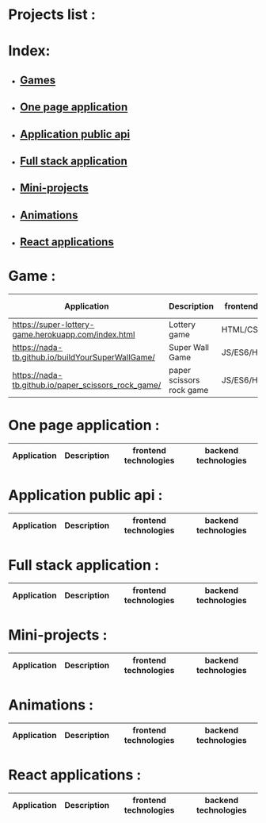 # Projects list :

# Index:
* ## [Games](#games)
* ## [One page application](#one-page-application)
* ## [Application public api](#application-public-api)
* ## [Full stack application](#full-stack-application)
* ## [Mini-projects](#mini-projects)
* ## [Animations](#animations)
* ## [React applications](#react-applications)

# Game :
Application | Description | frontend technologies | backend technologies
------------|-------------|----------------------- |---------------------
https://super-lottery-game.herokuapp.com/index.html| Lottery game | HTML/CSS/JS/AJAX |PHP
https://nada-tb.github.io/buildYourSuperWallGame/|Super Wall Game | JS/ES6/HTML/CSS |
https://nada-tb.github.io/paper_scissors_rock_game/ |paper scissors rock game | JS/ES6/HTML/CSS/OOP

# One page application :
Application | Description | frontend technologies | backend technologies
------------|-------------|----------------------- |---------------------

# Application public api :
Application | Description | frontend technologies | backend technologies
------------|-------------|----------------------- |---------------------

# Full stack application :
Application | Description | frontend technologies | backend technologies
------------|-------------|----------------------- |---------------------

# Mini-projects :
Application | Description | frontend technologies | backend technologies
------------|-------------|----------------------- |---------------------

# Animations :
Application | Description | frontend technologies | backend technologies
------------|-------------|----------------------- |---------------------

# React applications :
Application | Description | frontend technologies | backend technologies
------------|-------------|----------------------- |---------------------


